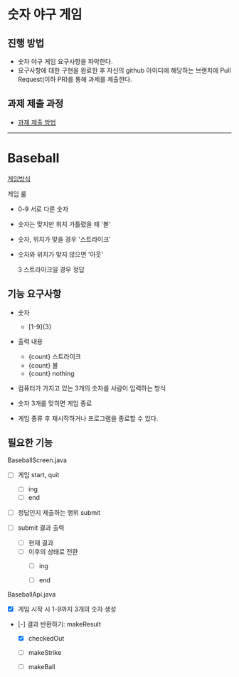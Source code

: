 # 숫자 야구 게임
## 진행 방법
* 숫자 야구 게임 요구사항을 파악한다.
* 요구사항에 대한 구현을 완료한 후 자신의 github 아이디에 해당하는 브랜치에 Pull Request(이하 PR)를 통해 과제를 제출한다.

## 과제 제출 과정
* [과제 제출 방법](https://github.com/next-step/nextstep-docs/tree/master/precourse)

---

Baseball
=

[게임방식](https://namu.wiki/w/%EC%88%AB%EC%9E%90%EC%95%BC%EA%B5%AC)

게임 룰
- 0-9 서로 다른 숫자
- 숫자는 맞지만 위치 가틀렸을 때 '볼'
- 숫자, 위치가 맞을 경우 '스트라이크'
- 숫자와 위치가 맞지 않으면 '아웃'


    3 스트라이크일 경우 정답

## 기능 요구사항

* 숫자 
    - [1-9]{3}

* 출력 내용
    - {count} 스트라이크
    - {count} 볼
    - {count} nothing

* 컴퓨터가 가지고 있는 3개의 숫자를 사람이 입력하는 방식

* 숫자 3개를 맞히면 게임 종료

* 게임 종류 후 재시작하거나 프로그램을 종료할 수 있다.



필요한 기능
-

BaseballScreen.java

- [ ] 게임 start, quit
    - [ ] ing
    - [ ] end

- [ ] 정답인지 제출하는 행위 submit

- [ ] submit 결과 출력
    + [ ] 현재 결과
    + [ ] 이후의 상태로 전환
        * [ ] ing
        * [ ] end


BaseballApi.java
    
- [x] 게임 시작 시 1-9까지 3개의 숫자 생성

- [-] 결과 반환하기: makeResult
    + [x] checkedOut
    + [ ] makeStrike
    + [ ] makeBall


